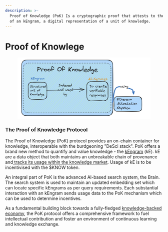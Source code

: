 ```yaml
---
description: >-
  Proof of Knowledge (PoK) Is a cryptographic proof that attests to the creation
  of an kEngram, a digital representation of a unit of knowledge.
---
```


# Proof of Knowlege

<figure><img src="../../.gitbook/assets/image (2) (1).png" alt=""><figcaption></figcaption></figure>

### The Proof of Knowledge Protocol

The Proof of Knowledge (PoK) protocol provides an on-chain container for knowledge, interoperable with the burdgeoning "DeSci stack". PoK offers a brand new method to quantify and value knowledge - the [kEngram](kengrams.md) (kE). kE are a data object that both maintains an unbreakable chain of provenance and[ tracks its usage within the knowledge market](broken-reference). Usage of kE is to be incentivised with the $KNOW token.

An integral part of PoK is the advanced AI-based search system, the Brain. The search system is used to maintain an updated embedding set which can locate specific kEngrams as per query requirements. Each substantial interaction with an kEngram sends usage data to the PoK mechanism which can be used to determine incentives.

As a fundamental building block towards a fully-fledged [knowledge-backed economy](../../introductory-info/trifecta-of-effective-integration.md), the PoK protocol offers a comprehensive framework to fuel intellectual contribution and foster an environment of continuous learning and knowledge exchange.
